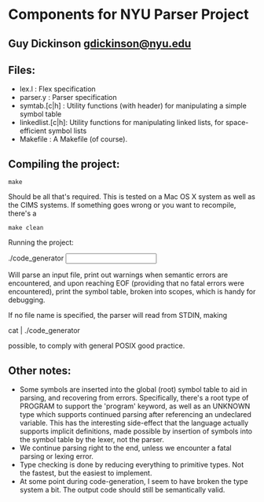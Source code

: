 # Components for NYU Parser Project
## Guy Dickinson <gdickinson@nyu.edu>

## Files:
* lex.l : Flex specification
* parser.y : Parser specification
* symtab.[c|h] : Utility functions (with header) for manipulating a simple symbol table
* linkedlist.[c|h]: Utility functions for manipulating linked lists, for space-efficient
  symbol lists
* Makefile : A Makefile (of course).

## Compiling the project:

    make

  Should be all that's required. This is tested on a Mac OS X system as well as the
CIMS systems. If something goes wrong or you want to recompile, there's a

    make clean

Running the project:

  ./code_generator <input file>

Will parse an input file, print out warnings when semantic errors are encountered, and upon
reaching EOF (providing that no fatal errors were encountered), print the symbol table, broken into
scopes, which is handy for debugging.

If no file name is specified, the parser will read from STDIN, making

  cat <somefile> | ./code_generator

possible, to comply with general POSIX good practice.

## Other notes:
* Some symbols are inserted into the global (root) symbol table to aid in parsing, and recovering
from errors. Specifically, there's a root type of PROGRAM to support the 'program' keyword, as well
as an UNKNOWN type which supports continued parsing after referencing an undeclared variable. This
has the interesting side-effect that the language actually supports implicit definitions, made
possible by insertion of symbols into the symbol table by the lexer, not the parser.
* We continue parsing right to the end, unless we encounter a fatal parsing or lexing error.
* Type checking is done by reducing everything to primitive types. Not the fastest, but the easiest
to implement.
* At some point during code-generation, I seem to have broken the type system a bit. The output code should still be semantically valid.
